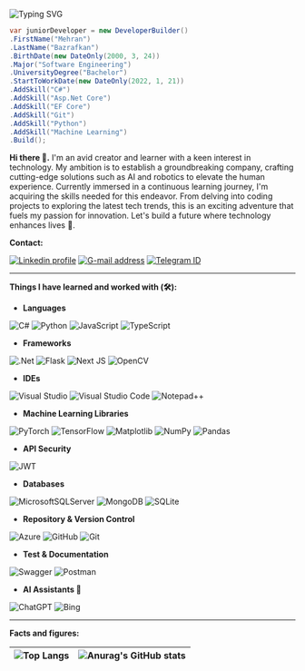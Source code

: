 ![Typing SVG](https://readme-typing-svg.demolab.com?font=Source+Code+Pro&duration=2000&pause=500&color=F27F0C&background=053F5C&center=true&vCenter=true&random=false&width=1000&lines=Hello%F0%9F%91%8B;Welcome+to+my+Github+profile!%F0%9F%9A%80;My+name+is+Mehran%F0%9F%98%83;I+am+a+.Net+Backend+developer%F0%9F%91%A8%E2%80%8D%F0%9F%92%BB;Currently+studying+advanced+backend+topics%2C;and+machine+learning+algorithms%F0%9F%93%9A;Trying+to+become+an+AI+engineer%F0%9F%A4%96%F0%9F%92%BB)

```csharp
var juniorDeveloper = new DeveloperBuilder()
.FirstName("Mehran")
.LastName("Bazrafkan")
.BirthDate(new DateOnly(2000, 3, 24))
.Major("Software Engineering")
.UniversityDegree("Bachelor")
.StartToWorkDate(new DateOnly(2022, 1, 21))
.AddSkill("C#")
.AddSkill("Asp.Net Core")
.AddSkill("EF Core")
.AddSkill("Git")
.AddSkill("Python")
.AddSkill("Machine Learning")
.Build();
```

**Hi there 👋.**
I'm an avid creator and learner with a keen interest in technology. My ambition is to establish a groundbreaking company, crafting cutting-edge solutions such as AI and robotics to elevate the human experience. Currently immersed in a continuous learning journey, I'm acquiring the skills needed for this endeavor. From delving into coding projects to exploring the latest tech trends, this is an exciting adventure that fuels my passion for innovation. Let's build a future where technology enhances lives 🚀.

**Contact:**

[![Linkedin profile](https://img.shields.io/badge/LinkedIn-0A66C2?logo=linkedin&logoColor=white&style=for-the-badge&link=https://www.linkedin.com/in/mehran-bazrafkan)](https://www.linkedin.com/in/mehran-bazrafkan) [![G-mail address](https://img.shields.io/badge/Gmail-D14836?logo=gmail&logoColor=white&style=for-the-badge&link=mailto:mhrn.bzrafkn.dev@gmail.com)](mailto:mhrn.bzrafkn.dev@gmail.com) [![Telegram ID](https://img.shields.io/badge/Telegram-2CA5E0?logo=telegram&logoColor=white&style=for-the-badge&link=https://t.me/MhrnBzrafknDev)](https://t.me/MhrnBzrafknDev)

***

**Things I have learned and worked with (🛠):**

- **Languages**

![C#](https://img.shields.io/badge/c%23-%23239120.svg?style=for-the-badge&logo=c-sharp&logoColor=white) ![Python](https://img.shields.io/badge/python-3670A0?style=for-the-badge&logo=python&logoColor=ffdd54) ![JavaScript](https://img.shields.io/badge/javascript-%23323330.svg?style=for-the-badge&logo=javascript&logoColor=%23F7DF1E) ![TypeScript](https://img.shields.io/badge/typescript-%23007ACC.svg?style=for-the-badge&logo=typescript&logoColor=white)

- **Frameworks**

![.Net](https://img.shields.io/badge/.NET-5C2D91?style=for-the-badge&logo=.net&logoColor=white) ![Flask](https://img.shields.io/badge/flask-%23000.svg?style=for-the-badge&logo=flask&logoColor=white) ![Next JS](https://img.shields.io/badge/Next-black?style=for-the-badge&logo=next.js&logoColor=white) ![OpenCV](https://img.shields.io/badge/opencv-%23white.svg?style=for-the-badge&logo=opencv&logoColor=white) 

- **IDEs**

![Visual Studio](https://img.shields.io/badge/Visual%20Studio-5C2D91.svg?style=for-the-badge&logo=visual-studio&logoColor=white) ![Visual Studio Code](https://img.shields.io/badge/Visual%20Studio%20Code-0078d7.svg?style=for-the-badge&logo=visual-studio-code&logoColor=white)  ![Notepad++](https://img.shields.io/badge/Notepad++-90E59A.svg?style=for-the-badge&logo=notepad%2b%2b&logoColor=black)

- **Machine Learning Libraries**

![PyTorch](https://img.shields.io/badge/PyTorch-%23EE4C2C.svg?style=for-the-badge&logo=PyTorch&logoColor=white) ![TensorFlow](https://img.shields.io/badge/TensorFlow-%23FF6F00.svg?style=for-the-badge&logo=TensorFlow&logoColor=white) ![Matplotlib](https://img.shields.io/badge/Matplotlib-%23ffffff.svg?style=for-the-badge&logo=Matplotlib&logoColor=black) ![NumPy](https://img.shields.io/badge/numpy-%23013243.svg?style=for-the-badge&logo=numpy&logoColor=white) ![Pandas](https://img.shields.io/badge/pandas-%23150458.svg?style=for-the-badge&logo=pandas&logoColor=white)

- **API Security**

![JWT](https://img.shields.io/badge/JWT-black?style=for-the-badge&logo=JSON%20web%20tokens)

- **Databases**

![MicrosoftSQLServer](https://img.shields.io/badge/Microsoft%20SQL%20Server-CC2927?style=for-the-badge&logo=microsoft%20sql%20server&logoColor=white) ![MongoDB](https://img.shields.io/badge/MongoDB-%234ea94b.svg?style=for-the-badge&logo=mongodb&logoColor=white) ![SQLite](https://img.shields.io/badge/sqlite-%2307405e.svg?style=for-the-badge&logo=sqlite&logoColor=white)

- **Repository & Version Control**

![Azure](https://img.shields.io/badge/azure-%230072C6.svg?style=for-the-badge&logo=microsoftazure&logoColor=white) ![GitHub](https://img.shields.io/badge/github-%23121011.svg?style=for-the-badge&logo=github&logoColor=white) ![Git](https://img.shields.io/badge/git-%23F05033.svg?style=for-the-badge&logo=git&logoColor=white)

- **Test & Documentation**

![Swagger](https://img.shields.io/badge/-Swagger-%23Clojure?style=for-the-badge&logo=swagger&logoColor=white) ![Postman](https://img.shields.io/badge/Postman-FF6C37?style=for-the-badge&logo=postman&logoColor=white)

- **AI Assistants 🧠**

![ChatGPT](https://img.shields.io/badge/chatGPT-74aa9c?style=for-the-badge&logo=openai&logoColor=white) ![Bing](https://img.shields.io/badge/Microsoft%20Bing-258FFA?style=for-the-badge&logo=Microsoft%20Bing&logoColor=white)

***
**Facts and figures:**

|![Top Langs](https://github-readme-stats.vercel.app/api/top-langs/?username=mehranbazrafkan&layout=donut-vertical&theme=light)|![Anurag's GitHub stats](https://github-readme-stats.vercel.app/api?username=mehranbazrafkan&show_icons=true&theme=light)|
| ------------- | ------------- |
